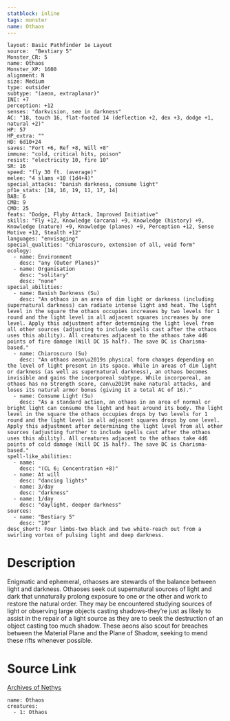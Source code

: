 ```yaml
---
statblock: inline
tags: monster
name: Othaos
---
```

```statblock
layout: Basic Pathfinder 1e Layout
source:  "Bestiary 5"
Monster_CR: 5
name: Othaos
Monster_XP: 1600
alignment: N
size: Medium
type: outsider
subtype: "(aeon, extraplanar)"
INI: +7
perception: +12
senses: "darkvision, see in darkness"
AC: "18, touch 16, flat-footed 14 (deflection +2, dex +3, dodge +1, natural +2)"
HP: 57
HP_extra: ""
HD: 6d10+24
saves: "Fort +6, Ref +8, Will +8"
immune: "cold, critical hits, poison"
resist: "electricity 10, fire 10"
SR: 16
speed: "fly 30 ft. (average)"
melee: "4 slams +10 (1d4+4)"
special_attacks: "banish darkness, consume light"
pf1e_stats: [18, 16, 19, 11, 17, 14]
BAB: 6
CMB: 9
CMD: 25
feats: "Dodge, Flyby Attack, Improved Initiative"
skills: "Fly +12, Knowledge (arcana) +9, Knowledge (history) +9, Knowledge (nature) +9, Knowledge (planes) +9, Perception +12, Sense Motive +12, Stealth +12"
languages: "envisaging"
special_qualities: "chiaroscuro, extension of all, void form"
ecology:
  - name: Environment
    desc: "any (Outer Planes)"
  - name: Organisation
    desc: "solitary"
    desc: "none"
special_abilities:
  - name: Banish Darkness (Su)
    desc: "An othaos in an area of dim light or darkness (including supernatural darkness) can radiate intense light and heat. The light level in the square the othaos occupies increases by two levels for 1 round and the light level in all adjacent squares increases by one level. Apply this adjustment after determining the light level from all other sources (adjusting to include spells cast after the othaos uses this ability). All creatures adjacent to the othaos take 4d6 points of fire damage (Will DC 15 half). The save DC is Charisma-based."
  - name: Chiaroscuro (Su)
    desc: "An othaos aeon\u2019s physical form changes depending on the level of light present in its space. While in areas of dim light or darkness (as well as supernatural darkness), an othaos becomes invisible and gains the incorporeal subtype. While incorporeal, an othaos has no Strength score, can\u2019t make natural attacks, and loses its natural armor bonus (giving it a total AC of 16)."
  - name: Consume Light (Su)
    desc: "As a standard action, an othaos in an area of normal or bright light can consume the light and heat around its body. The light level in the square the othaos occupies drops by two levels for 1 round and the light level in all adjacent squares drops by one level. Apply this adjustment after determining the light level from all other sources (adjusting further to include spells cast after the othaos uses this ability). All creatures adjacent to the othaos take 4d6 points of cold damage (Will DC 15 half). The save DC is Charisma-based."
spell-like_abilities:
  - name:
    desc: "(CL 6; Concentration +8)"
  - name: At will
    desc: "dancing lights"
  - name: 3/day
    desc: "darkness"
  - name: 1/day
    desc: "daylight, deeper darkness"
sources:
  - name: "Bestiary 5"
    desc: "10"
desc_short: Four limbs-two black and two white-reach out from a swirling vortex of pulsing light and deep darkness.
```
# Description
Enigmatic and ephemeral, othaoses are stewards of the balance between light and darkness. Othaoses seek out supernatural sources of light and dark that unnaturally prolong exposure to one or the other and work to restore the natural order. They may be encountered studying sources of light or observing large objects casting shadows-they’re just as likely to assist in the repair of a light source as they are to seek the destruction of an object casting too much shadow. These aeons also scout for breaches between the Material Plane and the Plane of Shadow, seeking to mend these rifts whenever possible.
# Source Link
[Archives of Nethys](https://aonprd.com/MonsterDisplay.aspx?ItemName=Othaos)
```encounter-table
name: Othaos
creatures:
  - 1: Othaos
```
